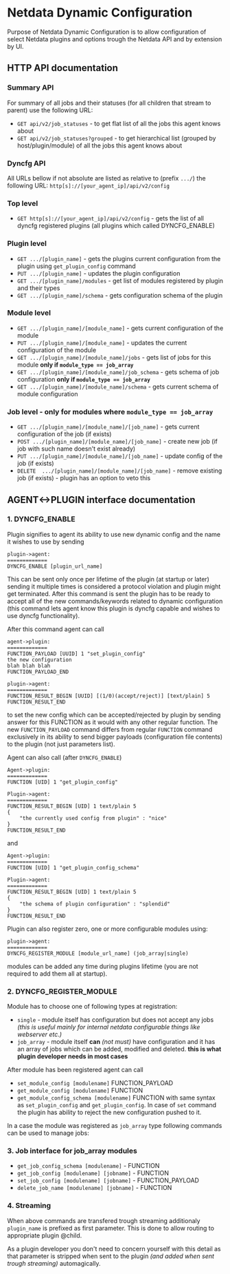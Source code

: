 # Netdata Dynamic Configuration

Purpose of Netdata Dynamic Configuration is to allow configuration of select Netdata plugins and options trough the Netdata API and by extension by UI.

## HTTP API documentation

### Summary API
For summary of all jobs and their statuses (for all children that stream to parent) use the following URL:
- `GET api/v2/job_statuses` - to get flat list of all the jobs this agent knows about
- `GET api/v2/job_statuses?grouped` - to get hierarchical list (grouped by host/plugin/module) of all the jobs this agent knows about

### Dyncfg API
All URLs bellow if not absolute are listed as relative to (prefix `.../`) the following URL:
`http[s]://[your_agent_ip]/api/v2/config`

### Top level
- `GET http[s]://[your_agent_ip]/api/v2/config` - gets the list of all dyncfg registered plugins (all plugins which called DYNCFG_ENABLE)
### Plugin level
- `GET .../[plugin_name]` - gets the plugins current configuration from the plugin using `get_plugin_config` command
- `PUT .../[plugin_name]` - updates the plugin configuration
- `GET .../[plugin_name]/modules` - get list of modules registered by plugin and their types
- `GET .../[plugin_name]/schema` - gets configuration schema of the plugin
### Module level
 - `GET .../[plugin_name]/[module_name]` - gets current configuration of the module
 - `PUT .../[plugin_name]/[module_name]` - updates the current configuration of the module
 - `GET .../[plugin_name]/[module_name]/jobs` - gets list of jobs for this module **only if `module_type == job_array`**
 - `GET .../[plugin_name]/[module_name]/job_schema` - gets schema of job configuration **only if `module_type == job_array`**
 - `GET .../[plugin_name]/[module_name]/schema` - gets current schema of module configuration
### Job level - only for modules where `module_type == job_array`
 - `GET .../[plugin_name]/[module_name]/[job_name]` - gets current configuration of the job (if exists)
 - `POST .../[plugin_name]/[module_name]/[job_name]` - create new job (if job with such name doesn't exist already)
 - `PUT .../[plugin_name]/[module_name]/[job_name]` - update config of the job (if exists)
 - `DELETE  .../[plugin_name]/[module_name]/[job_name]` - remove existing job (if exists) - plugin has an option to veto this


## AGENT<->PLUGIN interface documentation

### 1. DYNCFG_ENABLE
Plugin signifies to agent its ability to use new dynamic config and the name it wishes to use by sending
```
plugin->agent:
=============
DYNCFG_ENABLE [plugin_url_name]
```
This can be sent only once per lifetime of the plugin (at startup or later) sending it multiple times is considered a protocol violation and plugin might get terminated.
After this command is sent the plugin has to be ready to accept all of the new commands/keywords related to dynamic configuration (this command lets agent know this plugin is dyncfg capable and wishes to use dyncfg functionality).

After this command agent can call
```
agent->plugin:
=============
FUNCTION_PAYLOAD [UUID] 1 "set_plugin_config"
the new configuration
blah blah blah
FUNCTION_PAYLOAD_END

plugin->agent:
=============
FUNCTION_RESULT_BEGIN [UUID] [(1/0)(accept/reject)] [text/plain] 5
FUNCTION_RESULT_END
```
to set the new config which can be accepted/rejected by plugin by sending answer for this FUNCTION as it would with any other regular function.
The new `FUNCTION_PAYLOAD` command differs from regular `FUNCTION` command exclusively in its ability to send bigger payloads (configuration file contents) to the plugin (not just parameters list).

Agent can also call (after `DYNCFG_ENABLE`)
```
Agent->plugin:
=============
FUNCTION [UID] 1 "get_plugin_config"

Plugin->agent:
=============
FUNCTION_RESULT_BEGIN [UID] 1 text/plain 5
{
	"the currently used config from plugin" : "nice"
}
FUNCTION_RESULT_END
```

and

```
Agent->plugin:
=============
FUNCTION [UID] 1 "get_plugin_config_schema"

Plugin->agent:
=============
FUNCTION_RESULT_BEGIN [UID] 1 text/plain 5
{
	"the schema of plugin configuration" : "splendid"
}
FUNCTION_RESULT_END
```

Plugin can also register zero, one or more configurable modules using: 
```
plugin->agent:
=============
DYNCFG_REGISTER_MODULE [module_url_name] (job_array|single)
```

modules can be added any time during plugins lifetime (you are not required to add them all at startup).

### 2. DYNCFG_REGISTER_MODULE

Module has to choose one of following types at registration:
 - `single` - module itself has configuration but does not accept any jobs *(this is useful mainly for internal netdata configurable things like webserver etc.)*
 - `job_array`  - module itself **can** *(not must)* have configuration and it has an array of jobs which can be added, modified and deleted. **this is what plugin developer needs in most cases**

After module has been registered agent can call
 - `set_module_config [modulename]` FUNCTION_PAYLOAD
 - `get_module_config [modulename]` FUNCTION
 - `get_module_config_schema [modulename]` FUNCTION
with same syntax as `set_plugin_config` and `get_plugin_config`. In case of `set` command the plugin has ability to reject the new configuration pushed to it.

In a case the module was registered as `job_array` type following commands can be used to manage jobs:

### 3. Job interface for job_array modules
 - `get_job_config_schema [modulename]` - FUNCTION
 - `get_job_config [modulename] [jobname]` - FUNCTION
 - `set_job_config [modulename] [jobname]` - FUNCTION_PAYLOAD
 -  `delete_job_name [modulename] [jobname]` - FUNCTION

### 4. Streaming

When above commands are transfered trough streaming additionaly `plugin_name` is prefixed as first parameter. This is done to allow routing to appropriate plugin @child.

As a plugin developer you don't need to concern yourself with this detail as that parameter is stripped when sent to the plugin *(and added when sent trough streaming)* automagically.
